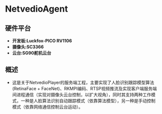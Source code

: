 # NetvedioAgent
## 硬件平台
- **开发板:Luckfox-PICO RV1106**
- **摄像头:SC3366**
- **云台:SG90舵机云台**

## 概述
* 这是关于NetvedioPlayer的服务端工程，主要实现了人脸识别跟踪模型算法(RetinaFace + FaceNet)、RKMPI编码、RTSP视频推流及实现客户端服务端间进程通信（实现对摄像头云台控制，以扩大视角），同时其支持两种工作模式，一种是人脸算法识别自动跟踪模式（依靠算法模型），另一种是手动控制模式（依靠网络通信控制云台运动）。